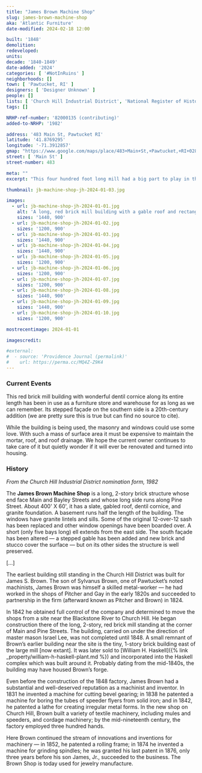 ```yaml
---
title: "James Brown Machine Shop"
slug: james-brown-machine-shop
aka: 'Atlantic Furniture'
date-modified: 2024-02-18 12:00

built: '1848'
demolition:
redeveloped:
units:
decade: '1840-1849'
date-added: '2024'
categories: [ '#NotInRuins' ]
neighborhoods: []
town: [ 'Pawtucket, RI' ]
designers: [ 'Designer Unknown' ]
people: []
lists: [ 'Church Hill Industrial District', 'National Register of Historic Places' ]
tags: []

NRHP-ref-number: '82000135 (contributing)'
added-to-NRHP: '1982'

address: '483 Main St, Pawtucket RI'
latitude: '41.8769295'
longitude: '-71.3912857'
gmap: "https://www.google.com/maps/place/483+Main+St,+Pawtucket,+RI+02860/@41.8769295,-71.3912857,18z/data=!4m6!3m5!1s0x89e44356eb0dc707:0x48109c2410eb3f2d!8m2!3d41.8769255!4d-71.3899982!16s%2Fg%2F11bw4cl3w7?entry=ttu"
street: [ 'Main St' ]
street-number: 483

meta: ""
excerpt: "This four hundred foot long mill had a big part to play in the industrial revolution as home to the inventor James Brown"

thumbnail: jb-machine-shop-jh-2024-01-03.jpg

images:
  - url: jb-machine-shop-jh-2024-01-01.jpg
    alt: 'A long, red brick mill building with a gable roof and rectangular lintels. One side of the building has an added stepped cornice and flat front façade with central commercial entrance while the other has a simple gabled façade that likely would have been the same on the other side.'
    sizes: '1440, 900'
  - url: jb-machine-shop-jh-2024-01-02.jpg
    sizes: '1200, 900'
  - url: jb-machine-shop-jh-2024-01-03.jpg
    sizes: '1440, 900'
  - url: jb-machine-shop-jh-2024-01-04.jpg
    sizes: '1440, 900'
  - url: jb-machine-shop-jh-2024-01-05.jpg
    sizes: '1200, 900'
  - url: jb-machine-shop-jh-2024-01-06.jpg
    sizes: '1200, 900'
  - url: jb-machine-shop-jh-2024-01-07.jpg
    sizes: '1200, 900'
  - url: jb-machine-shop-jh-2024-01-08.jpg
    sizes: '1440, 900'
  - url: jb-machine-shop-jh-2024-01-09.jpg
    sizes: '1440, 900'
  - url: jb-machine-shop-jh-2024-01-10.jpg
    sizes: '1200, 900'

mostrecentimage: 2024-01-01

imagescredit:

#external:
#  - source: 'Providence Journal (permalink)'
#    url: https://perma.cc/MQ4Z-Z9K4
---
```


### Current Events

This red brick mill building with wonderful dentil cornice along its entire length has been in use as a furniture store and warehouse for as long as we can remember. Its stepped façade on the southern side is a 20th-century addition (we are pretty sure this is true but can find no source to cite).

While the building is being used, the masonry and windows could use some love. With such a mass of surface area it must be expensive to maintain the mortar, roof, and roof drainage. We hope the current owner continues to take care of it but quietly wonder if it will ever be renovated and turned into housing.


### History

_From the Church Hill Industrial District nomination form, 1982_

The **James Brown Machine Shop** is a long, 2-story brick structure whose end face Main and Bayley Streets and whose long side runs along Pine Street. About 400' X 60', it has a slate, gabled roof, dentil cornice, and granite foundation. A basement runs half the length of the building. The windows have granite lintels and sills. Some of the original 12-over-12 sash has been replaced and other window openings have been boarded over. A short (only five bays long) ell extends from the east side. The south façade has been altered — a stepped gable has been added and new brick and stucco cover the surface — but on its other sides the structure is well preserved.

[…]

The earliest building still standing in the Church Hill District was built for James S. Brown. The son of Sylvanus Brown, one of Pawtucket’s noted machinists, James Brown was himself a skilled metal-worker — he had worked in the shops of Pitcher and Gay in the early 1820s and succeeded to partnership in the firm (afterward known as Pitcher and Brown) in 1824. 

In 1842 he obtained full control of the company and determined to move the shops from a site near the Blackstone River to Church Hill. He began construction there of the long, 2-story, red brick mill standing at the corner of Main and Pine Streets. The building, carried on under the direction of master mason Israel Lee, was not completed until 1848. A small remnant of Brown’s earlier building near the site is the tiny, 1-story brick building east of the large mill [now extant]. It was later sold to [William H. Haskell]({% link _property/william-h-haskell-plant.md %}) and incorporated into the Haskell complex which was built around it. Probably dating from the mid-1840s, the building may have housed Brown’s forge.

Even before the construction of the 1848 factory, James Brown had a substantial and well-deserved reputation as a machinist and inventor. In 1831 he invented a machine for cutting bevel gearing; in 1838 he patented a machine for boring the tubes of speeder flyers from solid iron; and in 1842, he patented a lathe for creating irregular metal forms. In the new shop on Church Hill, Brown built a variety of textile machinery, including mules and speeders, and cordage machinery; by the mid-nineteenth century, the factory employed three hundred hands.

Here Brown continued the stream of innovations and inventions for machinery — in 1852, he patented a rolling frame; in 1874 he invented a machine for grinding spindles; he was granted his last patent in 1876, only three years before his son James, Jr., succeeded to the business. The Brown Shop is today used for jewelry manufacture.
